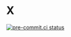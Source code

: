 # X

[![pre-commit.ci status](https://results.pre-commit.ci/badge/github/meysam81/x/main.svg)](https://results.pre-commit.ci/latest/github/meysam81/x/main)
